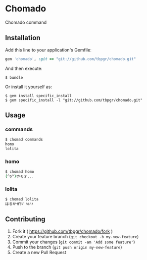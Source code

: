 # Chomado

Chomado command

## Installation

Add this line to your application's Gemfile:

```ruby
gem 'chomado', :git => "git://github.com/tbpgr/chomado.git"
```

And then execute:

    $ bundle

Or install it yourself as:

    $ gem install specific_install
    $ gem specific_install -l "git://github.com/tbpgr/chomado.git"

## Usage

### commands

~~~bash
$ chomad commands
homo
lolita
~~~

### homo

~~~bash
$ chomad homo
(^o^)ホモォ...
~~~

### lolita

~~~bash
$ chomad lolita
はるかぜﾀｿ ﾊｧﾊｧ
~~~

## Contributing

1. Fork it ( https://github.com/tbpgr/chomado/fork )
2. Create your feature branch (`git checkout -b my-new-feature`)
3. Commit your changes (`git commit -am 'Add some feature'`)
4. Push to the branch (`git push origin my-new-feature`)
5. Create a new Pull Request
